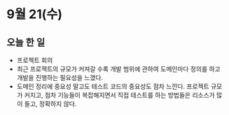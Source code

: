 # 9월 21(수)
## 오늘 한  일

- 프로젝트 회의
- 최근 프로젝트의 규모가 커져갈 수록 개발 범위에 관하여 도메인마다 정의를 하고 개발을 진행하는 필요성을 느꼈다.
- 도메인 정리에 중요성 말고도 테스트 코드의 중요성도 점차 느낀다. 프로젝트 규모가 커지고, 점차 기능들이 복잡해지면서 직접 테스트를 하는 방법들은 리소스가 많이 들고, 정확하지 않다.